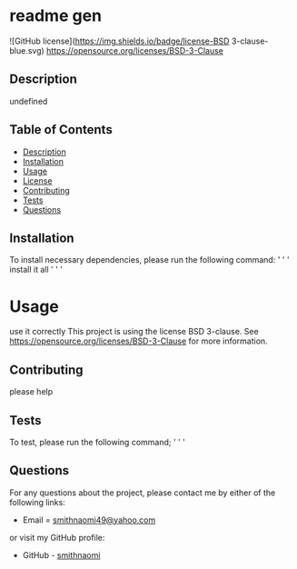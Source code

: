 # readme gen

  ![GitHub license](https://img.shields.io/badge/license-BSD 3-clause-blue.svg)
    https://opensource.org/licenses/BSD-3-Clause

  ## Description
  undefined

  ## Table of Contents

  * [Description](#description)
  * [Installation](#installation)
  * [Usage](#usage)
  * [License](#license)
  * [Contributing](#contributing)
  * [Tests](#tests)
  * [Questions](#questions)

  ## Installation

  To install necessary dependencies, please run the following command:
  ' ' '
  install it all
  ' ' '

  # Usage
  use it correctly
  This project is using the license BSD 3-clause. See https://opensource.org/licenses/BSD-3-Clause for more information.

  ## Contributing
  please help
  
  ## Tests
  To test, please run the following command;
  ' ' '

  ## Questions
  For any questions about the project, please contact me by either of the following links:

  * Email = smithnaomi49@yahoo.com

  or visit my GitHub profile:

  * GitHub - [smithnaomi](https://github.com/smithnaomi)

